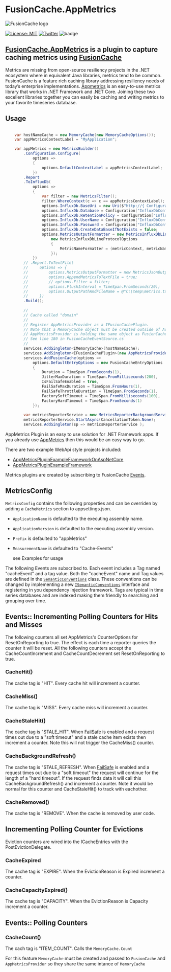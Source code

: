 # FusionCache.AppMetrics

![FusionCache logo](https://raw.githubusercontent.com/JoeShook/ZiggyCreatures.FusionCache.Metrics/main/artwork/logo-plugin-128x128.png)

[![License: MIT](https://img.shields.io/badge/license-MIT-blue.svg)](https://opensource.org/licenses/MIT)
[![Twitter](https://img.shields.io/twitter/url/http/shields.io.svg?style=flat&logo=twitter)](https://twitter.com/intent/tweet?hashtags=fusioncache,caching,cache,dotnet,oss,csharp,appmetrics&text=🚀+FusionCache+Metrics+Plugin:+a+new+FusionCache+metrics+plugin+based+on+AppMetrics&url=https%3A%2F%2Fgithub.com%2Fjoeshook%2FZiggyCreatures.FusionCache.Metrics&via=josephshook)
![badge](https://img.shields.io/endpoint?url=https://gist.githubusercontent.com/JoeShook/59e2f3ef3dddc3f86e372c161ea501cc/raw/FusionCache.AppMetrics.Plugin-code-coverage.json)

## [FusionCache.AppMetrics](https://github.com/JoeShook/ZiggyCreatures.FusionCache.Metrics/tree/main/src/FusionCache.Plugins.Metrics.AppMetrics) is a plugin to capture caching metrics using [FusionCache](https://github.com/jodydonetti/ZiggyCreatures.FusionCache)

Metrics are missing from open-source resiliency projects in the .NET ecosystem where in equivalent Java libraries, metrics tend to be common.  FusionCache is a feature rich caching library addressing resiliency needs of today’s enterprise implementations.  [Appmetrics](https://github.com/AppMetrics/AppMetrics) is an easy-to-use metrics library that works in .NET Framework and .NET Core.  Joining these two excellent libraries together you can easily be caching and writing metrics to your favorite timeseries database.

## Usage

```csharp

    var hostNameCache = new MemoryCache(new MemoryCacheOptions());
    var appMetricsContextLabel = "MyApplication";

    var appMetrics = new MetricsBuilder()
        .Configuration.Configure(
            options =>
            {
                options.DefaultContextLabel = appMetricsContextLabel;
            })
        .Report
        .ToInfluxDb(
            options =>
            {
                var filter = new MetricsFilter();
                filter.WhereContext(c => c == appMetricsContextLabel); //remove default AppMetrics metrics.
                options.InfluxDb.BaseUri = new Uri($"http://{ Configuration["InfluxDbConfig.Host"] }:{ Configuration["InfluxDbConfig.Port"] }");
                options.InfluxDb.Database = Configuration["InfluxDbConfig.Database"];
                options.InfluxDb.RetentionPolicy = Configuration["InfluxDbConfig.RetentionPolicy"];
                options.InfluxDb.UserName = Configuration["InfluxDbConfig.Username"];
                options.InfluxDb.Password = Configuration["InfluxDbConfig.Password"];
                options.InfluxDb.CreateDataBaseIfNotExists = false;
                options.MetricsOutputFormatter = new MetricsInfluxDbLineProtocolOutputFormatter(
                    new MetricsInfluxDbLineProtocolOptions
                    {
                        MetricNameFormatter = (metricContext, metricName) => $"{appMetricsContextLabel}_{metricContext}"
                    });
            })
        // .Report.ToTextFile(
        //     options => {
        //         options.MetricsOutputFormatter = new MetricsJsonOutputFormatter();
        //         options.AppendMetricsToTextFile = true;
        //         // options.Filter = filter;
        //         options.FlushInterval = TimeSpan.FromSeconds(20);
        //         options.OutputPathAndFileName = @"C:\temp\metrics.txt";
        //     })
        .Build();
        
        //
        // Cache called "domain"
        //
        // Register AppMetricsProvider as a IFusionCachePlugin.
        // Note that a MemoryCache object must be created outside of AddFusionCache extension method so that
        // AppMetricsProvider is holding the same object as FusionCache to enabled cache count reporting.
        // See line 180 in FusionCacheEventSource.cs
        //
        services.AddSingleton<IMemoryCache>(hostNameCache);
        services.AddSingleton<IFusionCachePlugin>(new AppMetricsProvider("domain", appMetrics, hostNameCache));
        services.AddFusionCache(options =>
            options.DefaultEntryOptions = new FusionCacheEntryOptions
            {
                Duration = TimeSpan.FromSeconds(1),
                JitterMaxDuration = TimeSpan.FromMilliseconds(200),
                IsFailSafeEnabled = true,
                FailSafeMaxDuration = TimeSpan.FromHours(1),
                FailSafeThrottleDuration = TimeSpan.FromSeconds(1),
                FactorySoftTimeout = TimeSpan.FromMilliseconds(100), 
                FactoryHardTimeout = TimeSpan.FromSeconds(1)
            });
                
        var metricsReporterService = new MetricsReporterBackgroundService(appMetrics, appMetrics.Options, appMetrics.Reporters);
        metricsReporterService.StartAsync(CancellationToken.None);
        services.AddSingleton(sp => metricsReporterService );
```

AppMetrics Plugin is an easy to use solution for .NET Framework apps.  If you already use [AppMetrics](https://github.com/AppMetrics/AppMetrics) then this would be an easy way to go.  

There are two example WebApi style projects included:

- [AppMetricsPluginExampleFrameworkOnAspNetCore](../../../examples/AppMetricsPluginExampleFrameworkOnAspNetCore)
- [AppMetricsPluginExampleFramework](../../../examples/AppMetricsPluginExampleFramework)

Metrics plugins are created by subscribing to FusionCache [Events](https://github.com/jodydonetti/ZiggyCreatures.FusionCache/blob/cecba47e773d799a6b978d43858915cc8fb018d8/docs/Events.md).

## MetricsConfig
`MetricsConfig` contains the following properties and can be overriden by adding a `CacheMetrics` section to appsettings.json.  

- `ApplicationName` is defaulted to the executing assembly name.
- `ApplicationVersion` is defaulted to the executing assembly version.
- `Prefix` is defaulted to "appMetrics"
- `MeasurementName` is defaulted to "Cache-Events"
  
  see Examples for usage

The following Events are subscribed to.  Each event includes a Tag named "cacheEvent" and a tag value.  Both the "cacheEvent" name and Tag values are defined in the [`SemanticConventions`](../../FusionCache.Plugins.Metrics.Core/SemanticConventions.cs) class.  These conventions can be changed by implementing a new [`ISemanticConventions`](../../FusionCache.Plugins.Metrics.Core/ISemanticConventions.cs) interface and registering in you dependency injection framework.  Tags are typical in time series databases and are indexed making them friendly to searching and grouping over time.  

## Events:: Incrementing Polling Counters for Hits and Misses

The following counters all set AppMetrics's CounterOptions for ResetOnReporting to true.  The effect is each time a reporter queries the counter it will be reset.  All the following counters accept the  CacheCountIncrement and CacheCountDecrement set ResetOnReporting to true.

### CacheHit()

The cache tag is "HIT".  Every cache hit will increment a counter.

### CacheMiss()

The cache tag is "MISS".  Every cache miss will increment a counter.

### CacheStaleHit()

The cache tag is "STALE_HIT".  When [FailSafe](https://github.com/jodydonetti/ZiggyCreatures.FusionCache/blob/main/docs/Timeouts.md) is enabled and a request times out due to a "soft timeout" and a stale cache item exists then increment a counter.  Note this will not trigger the CacheMiss() counter.  

### CacheBackgroundRefresh()

The cache tag is "STALE_REFRESH".  When [FailSafe](https://github.com/jodydonetti/ZiggyCreatures.FusionCache/blob/main/docs/Timeouts.md) is enabled and a request times out due to a "soft timeout" the request will continue for the length of a "hard timeout".  If the request finds data it will call this CacheBackgroundRefresh() and increment a counter.  Note it would be normal for this counter and CacheStaleHit() to track with eachother.

### CacheRemoved()

The cache tag is "REMOVE".  When the cache is removed by user code.

## Incrementing Polling Counter for Evictions

Eviction counters are wired into the ICacheEntries with the PostEvictionDelegate.  

### CacheExpired

The cache tag is "EXPIRE".  When the EvictionReason is Expired increment a counter.

### CacheCapacityExpired()

The cache tag is "CAPACITY".  When the EvictionReason is Capacity increment a counter.

## Events:: Polling Counters

### CacheCount()

The cach tag is "ITEM_COUNT".  Calls the `MemoryCache.Count`

For this feature `MemoryCache` must be created and passed to `FusionCache` and `AppMetricsProvider` so they share the same intance of `MemoryCache`
